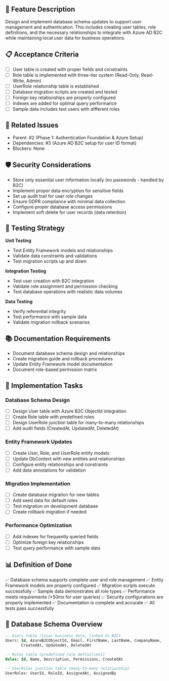 ## 🎯 Feature Description

Design and implement database schema updates to support user management and authentication. This includes creating user tables, role definitions, and the necessary relationships to integrate with Azure AD B2C while maintaining local user data for business operations.

## 📋 Acceptance Criteria

- [ ] User table is created with proper fields and constraints
- [ ] Role table is implemented with three-tier system (Read-Only, Read-Write, Admin)
- [ ] UserRole relationship table is established
- [ ] Database migration scripts are created and tested
- [ ] Foreign key relationships are properly configured
- [ ] Indexes are added for optimal query performance
- [ ] Sample data includes test users with different roles

## 🔗 Related Issues

- Parent: #2 (Phase 1: Authentication Foundation & Azure Setup)
- Dependencies: #3 (Azure AD B2C setup for user ID format)
- Blockers: None

## 🛡️ Security Considerations

- Store only essential user information locally (no passwords - handled by B2C)
- Implement proper data encryption for sensitive fields
- Set up audit trail for user role changes
- Ensure GDPR compliance with minimal data collection
- Configure proper database access permissions
- Implement soft delete for user records (data retention)

## 🧪 Testing Strategy

**Unit Testing**
- Test Entity Framework models and relationships
- Validate data constraints and validations
- Test migration scripts up and down

**Integration Testing**  
- Test user creation with B2C integration
- Validate role assignment and permission checking
- Test database operations with realistic data volumes

**Data Testing**
- Verify referential integrity
- Test performance with sample data
- Validate migration rollback scenarios

## 📚 Documentation Requirements

- Document database schema design and relationships
- Create migration guide and rollback procedures
- Update Entity Framework model documentation
- Document role-based permission matrix

## 🔧 Implementation Tasks

### Database Schema Design
- [ ] Design User table with Azure B2C ObjectId integration
- [ ] Create Role table with predefined roles
- [ ] Design UserRole junction table for many-to-many relationships
- [ ] Add audit fields (CreatedAt, UpdatedAt, DeletedAt)

### Entity Framework Updates
- [ ] Create User, Role, and UserRole entity models
- [ ] Update DbContext with new entities and relationships
- [ ] Configure entity relationships and constraints
- [ ] Add data annotations for validation

### Migration Implementation
- [ ] Create database migration for new tables
- [ ] Add seed data for default roles
- [ ] Test migration on development database
- [ ] Create rollback migration if needed

### Performance Optimization
- [ ] Add indexes for frequently queried fields
- [ ] Optimize foreign key relationships
- [ ] Test query performance with sample data

## 📊 Definition of Done

✅ Database schema supports complete user and role management
✅ Entity Framework models are properly configured
✅ Migration scripts execute successfully
✅ Sample data demonstrates all role types
✅ Performance meets requirements (<50ms for user queries)
✅ Security configurations are properly implemented
✅ Documentation is complete and accurate
✅ All tests pass successfully

## 💾 Database Schema Overview

```sql
-- Users table (local business data, linked to B2C)
Users: Id, AzureB2CObjectId, Email, FirstName, LastName, CompanyName, 
       CreatedAt, UpdatedAt, DeletedAt

-- Roles table (predefined role definitions)
Roles: Id, Name, Description, Permissions, CreatedAt

-- UserRoles junction table (many-to-many relationship)
UserRoles: UserId, RoleId, AssignedAt, AssignedBy
```

